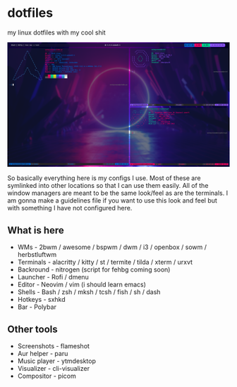 # dotfiles
my linux dotfiles with my cool shit

<img src="https://raw.githubusercontent.com/eatmyvenom/dotfiles/main/images/main.png">

So basically everything here is my configs I use. Most of these are symlinked into other locations so that I can use them easily.
All of the window managers are meant to be the same look/feel as are the terminals.
I am gonna make a guidelines file if you want to use this look and feel but with something I have not configured here.

## What is here

* WMs       - 2bwm / awesome / bspwm / dwm / i3 / openbox / sowm / herbstluftwm
* Terminals - alacritty / kitty / st / termite / tilda / xterm / urxvt
* Backround - nitrogen (script for fehbg coming soon)
* Launcher  - Rofi / dmenu
* Editor    - Neovim / vim (i should learn emacs)
* Shells    - Bash / zsh / mksh / tcsh / fish / sh / dash 
* Hotkeys   - sxhkd
* Bar       - Polybar

## Other tools

* Screenshots  - flameshot
* Aur helper   - paru
* Music player - ytmdesktop
* Visualizer   - cli-visualizer
* Compositor   - picom 
